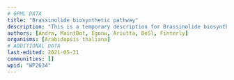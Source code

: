 ```yaml
---
# GPML DATA
title: "Brassinolide biosynthetic pathway"
description: "This is a temporary description for Brassinolide biosynthetic pathway"
authors: [Andra, MaintBot, Egonw, Ariutta, DeSl, Finterly]
organisms: [Arabidopsis thaliana]
# ADDITIONAL DATA
last-edited: 2021-05-31
communities: []
wpid: "WP2634"
---
```

